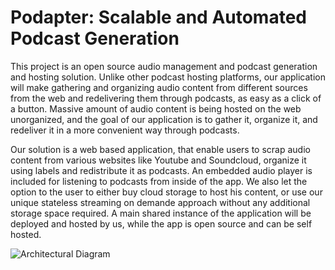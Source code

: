 # Podapter: Scalable and Automated Podcast Generation

This project is an open source audio management and podcast generation and hosting solution. Unlike other podcast hosting platforms, our application will make gathering and organizing audio content from different sources from the web and redelivering them through podcasts, as easy as a click of a button. Massive amount of audio content is being hosted on the web unorganized, and the goal of our application is to gather it, organize it, and redeliver it in a more convenient way through podcasts.

Our solution is a web based application, that enable users to scrap audio content from various websites like Youtube and Soundcloud, organize it using labels and redistribute it as podcasts. An embedded audio player is included for listening to podcasts from inside of the app. We also let the option to the user to either buy cloud storage to host his content, or use our unique stateless streaming on demande approach without any additional storage space required. A main shared instance of the application will be deployed and hosted by us, while the app is open source and can be self hosted.

![Architectural Diagram](https://github.com/ucuf/podapter/assets/98954518/acd45628-13e0-4c57-ac56-c34dec1d0344)

